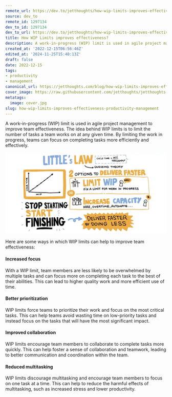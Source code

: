 ```yaml
---
remote_url: https://dev.to/jetthoughts/how-wip-limits-improves-effectiveness-30i3
source: dev_to
remote_id: 1297134
dev_to_id: 1297134
dev_to_url: https://dev.to/jetthoughts/how-wip-limits-improves-effectiveness-30i3
title: How WIP Limits improves effectiveness?
description: A work-in-progress (WIP) limit is used in agile project management to improve team effectiveness. The...
created_at: '2022-12-15T06:56:46Z'
edited_at: '2024-11-25T15:40:13Z'
draft: false
date: 2022-12-15
tags:
- productivity
- management
canonical_url: https://jetthoughts.com/blog/how-wip-limits-improves-effectiveness-productivity-management/
cover_image: https://raw.githubusercontent.com/jetthoughts/jetthoughts.github.io/master/content/blog/how-wip-limits-improves-effectiveness-productivity-management/cover.jpg
metatags:
  image: cover.jpg
slug: how-wip-limits-improves-effectiveness-productivity-management
---
```

A work-in-progress (WIP) limit is used in agile project management to improve team effectiveness. The idea behind WIP limits is to limit the number of tasks a team works on at any given time. By limiting the work in progress, teams can focus on completing tasks more efficiently and effectively.

![Little’s Law](file_0.webp)

Here are some ways in which WIP limits can help to improve team effectiveness:

#### Increased focus

With a WIP limit, team members are less likely to be overwhelmed by multiple tasks and can focus more on completing each task to the best of their abilities. This can lead to higher quality work and more efficient use of time.

#### Better prioritization

WIP limits force teams to prioritize their work and focus on the most critical tasks. This can help teams avoid wasting time on low-priority tasks and instead focus on the tasks that will have the most significant impact.

#### Improved collaboration

WIP limits encourage team members to collaborate to complete tasks more quickly. This can help foster a sense of collaboration and teamwork, leading to better communication and coordination within the team.

#### Reduced multitasking

WIP limits discourage multitasking and encourage team members to focus on one task at a time. This can help to reduce the harmful effects of multitasking, such as increased stress and lower productivity.
